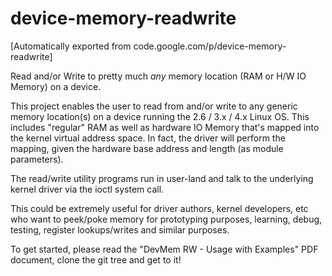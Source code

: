 # device-memory-readwrite
[Automatically exported from code.google.com/p/device-memory-readwrite]

Read and/or Write to pretty much _any_ memory location (RAM or H/W IO Memory) on a device.

This project enables the user to read from and/or write to any generic memory location(s) on a 
device running the 2.6 / 3.x / 4.x Linux OS. This includes "regular" RAM as well as hardware IO Memory 
that's mapped into the kernel virtual address space. 
In fact, the driver will perform the mapping, given the hardware base address and length 
(as module parameters).

The read/write utility programs run in user-land and talk to the underlying kernel driver via the 
ioctl system call.

This could be extremely useful for driver authors, kernel developers, etc who want to peek/poke memory 
for prototyping purposes, learning, debug, testing, register lookups/writes and similar purposes.

To get started, please read the "DevMem RW - Usage with Examples" PDF document, clone the git tree and get to it!
